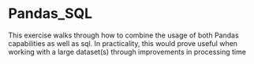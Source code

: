 # Pandas_SQL

This exercise walks through how to combine the usage of both Pandas capabilities as well as sql. In practicality, this would prove useful when working with a large dataset(s) through improvements in processing time
